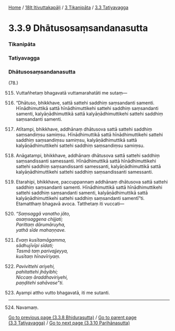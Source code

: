 
[Home](/) / [18It Itivuttakapāḷi](/tipitaka/18It.md) / [3 Tikanipāta](/tipitaka/18It/3.md) / [3.3 Tatiyavagga](/tipitaka/18It/3/3.3.md)

# 3.3.9 Dhātusosaṃsandanasutta

### Tikanipāta

### Tatiyavagga

### Dhātusosaṃsandanasutta

(78.)

515. Vuttañhetaṃ bhagavatā vuttamarahatāti me sutaṃ—

516. “Dhātuso, bhikkhave, sattā sattehi saddhiṃ saṃsandanti samenti. Hīnādhimuttikā sattā hīnādhimuttikehi sattehi saddhiṃ saṃsandanti samenti, kalyāṇādhimuttikā sattā kalyāṇādhimuttikehi sattehi saddhiṃ saṃsandanti samenti.

517. Atītampi, bhikkhave, addhānaṃ dhātusova sattā sattehi saddhiṃ saṃsandiṃsu samiṃsu. Hīnādhimuttikā sattā hīnādhimuttikehi sattehi saddhiṃ saṃsandiṃsu samiṃsu, kalyāṇādhimuttikā sattā kalyāṇādhimuttikehi sattehi saddhiṃ saṃsandiṃsu samiṃsu.

518. Anāgatampi, bhikkhave, addhānaṃ dhātusova sattā sattehi saddhiṃ saṃsandissanti samessanti. Hīnādhimuttikā sattā hīnādhimuttikehi sattehi saddhiṃ saṃsandissanti samessanti, kalyāṇādhimuttikā sattā kalyāṇādhimuttikehi sattehi saddhiṃ saṃsandissanti samessanti.

519. Etarahipi, bhikkhave, paccuppannaṃ addhānaṃ dhātusova sattā sattehi saddhiṃ saṃsandanti samenti. Hīnādhimuttikā sattā hīnādhimuttikehi sattehi saddhiṃ saṃsandanti samenti, kalyāṇādhimuttikā sattā kalyāṇādhimuttikehi sattehi saddhiṃ saṃsandanti samentī”ti. Etamatthaṃ bhagavā avoca. Tatthetaṃ iti vuccati—

520. _“Saṃsaggā vanatho jāto,_  
_asaṃsaggena chijjati;_  
_Parittaṃ dārumāruyha,_  
_yathā sīde mahaṇṇave._  


521. _Evaṃ kusītamāgamma,_  
_sādhujīvīpi sīdati;_  
_Tasmā taṃ parivajjeyya,_  
_kusītaṃ hīnavīriyaṃ._  


522. _Pavivittehi ariyehi,_  
_pahitattehi jhāyibhi;_  
_Niccaṃ āraddhaviriyehi,_  
_paṇḍitehi sahāvase”ti._  


523. Ayampi attho vutto bhagavatā, iti me sutanti.

---

524. Navamaṃ.



[Go to previous page (3.3.8 Bhidurasutta)](/tipitaka/18It/3/3.3/3.3.8.md) / [Go to parent page (3.3 Tatiyavagga)](/tipitaka/18It/3/3.3.md) / [Go to next page (3.3.10 Parihānasutta)](/tipitaka/18It/3/3.3/3.3.10.md)


